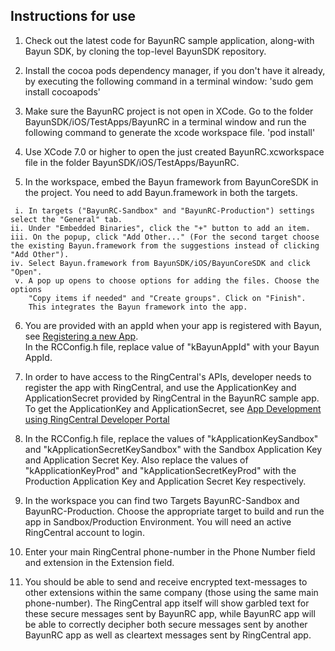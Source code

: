 ## Instructions for use

1. Check out the latest code for BayunRC sample application, along-with Bayun SDK,
   by cloning the top-level BayunSDK repository.

2. Install the cocoa pods dependency manager, if you don't have it already, 
   by executing the following command in a terminal window:
      'sudo gem install cocoapods'

3. Make sure the BayunRC project is not open in XCode. Go to the folder 
   BayunSDK/iOS/TestApps/BayunRC in a terminal window and run the following 
   command to generate the xcode workspace file.
      'pod install'

4. Use XCode 7.0 or higher to open the just created BayunRC.xcworkspace file in 
   the folder BayunSDK/iOS/TestApps/BayunRC.
       
5. In the workspace, embed the Bayun framework from BayunCoreSDK in the project. You need to add Bayun.framework in both the targets.
 ```
  i. In targets ("BayunRC-Sandbox" and "BayunRC-Production") settings select the "General" tab.
 ii. Under "Embedded Binaries", click the "+" button to add an item.
iii. On the popup, click "Add Other..." (For the second target choose the existing Bayun.framework from the suggestions instead of clicking "Add Other"). 
 iv. Select Bayun.framework from BayunSDK/iOS/BayunCoreSDK and click "Open". 
  v. A pop up opens to choose options for adding the files. Choose the options 
     "Copy items if needed" and "Create groups". Click on "Finish". 
     This integrates the Bayun framework into the app.
 ```

6.  You are provided with an appId when your app is registered with Bayun, see [Registering a new App](https://www.bayunsystems.com/resources/core_sdk_ios/before_you_begin.html).  
    In the RCConfig.h file, replace value of "kBayunAppId" with your Bayun AppId.

7. In order to have access to the RingCentral's APIs, developer needs to register the app with RingCentral, and use the ApplicationKey and ApplicationSecret provided by RingCentral in the BayunRC sample app.
   To get the ApplicationKey and ApplicationSecret, see [App Development using RingCentral Developer Portal](https://developer.ringcentral.com/library/tutorials/getting-started.html##CreateYourApp)

8. In the RCConfig.h file, replace the values of "kApplicationKeySandbox" and "kApplicationSecretKeySandbox"            with the Sandbox Application Key and Application Secret Key.
   Also replace the values of "kApplicationKeyProd" and "kApplicationSecretKeyProd" with the Production Application Key and Application Secret Key respectively.

9. In the workspace you can find two Targets BayunRC-Sandbox and BayunRC-Production. Choose the appropriate target to build and run the app in Sandbox/Production Environment. You will need an active RingCentral account to login.

10. Enter your main RingCentral phone-number in the Phone Number field 
   and extension in the Extension field.

11. You should be able to send and receive encrypted text-messages to other extensions
   within the same company (those using the same main phone-number). The RingCentral app 
   itself will show garbled text for these secure messages sent by BayunRC app, while BayunRC 
   app will be able to correctly decipher both secure messages sent by another BayunRC app 
   as well as cleartext messages sent by RingCentral app.

